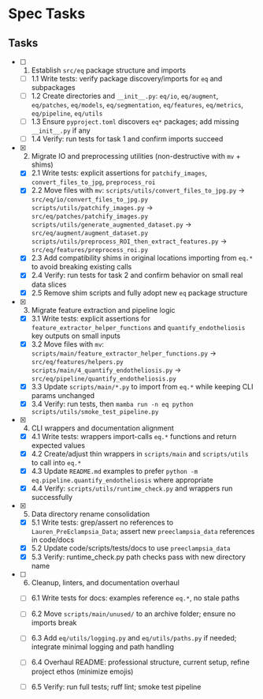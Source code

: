 # Spec Tasks

## Tasks

- [ ] 1. Establish `src/eq` package structure and imports
  - [ ] 1.1 Write tests: verify package discovery/imports for `eq` and subpackages
  - [ ] 1.2 Create directories and `__init__.py`: `eq/io`, `eq/augment`, `eq/patches`, `eq/models`, `eq/segmentation`, `eq/features`, `eq/metrics`, `eq/pipeline`, `eq/utils`
  - [ ] 1.3 Ensure `pyproject.toml` discovers `eq*` packages; add missing `__init__.py` if any
  - [ ] 1.4 Verify: run tests for task 1 and confirm imports succeed

- [x] 2. Migrate IO and preprocessing utilities (non-destructive with `mv` + shims)
  - [x] 2.1 Write tests: explicit assertions for `patchify_images`, `convert_files_to_jpg`, `preprocess_roi`
  - [x] 2.2 Move files with `mv`:
        `scripts/utils/convert_files_to_jpg.py` → `src/eq/io/convert_files_to_jpg.py`
        `scripts/utils/patchify_images.py` → `src/eq/patches/patchify_images.py`
        `scripts/utils/generate_augmented_dataset.py` → `src/eq/augment/augment_dataset.py`
        `scripts/utils/preprocess_ROI_then_extract_features.py` → `src/eq/features/preprocess_roi.py`
  - [x] 2.3 Add compatibility shims in original locations importing from `eq.*` to avoid breaking existing calls
  - [x] 2.4 Verify: run tests for task 2 and confirm behavior on small real data slices
  - [x] 2.5 Remove shim scripts and fully adopt new `eq` package structure

- [x] 3. Migrate feature extraction and pipeline logic
  - [x] 3.1 Write tests: explicit assertions for `feature_extractor_helper_functions` and `quantify_endotheliosis` key outputs on small inputs
  - [x] 3.2 Move files with `mv`:
        `scripts/main/feature_extractor_helper_functions.py` → `src/eq/features/helpers.py`
        `scripts/main/4_quantify_endotheliosis.py` → `src/eq/pipeline/quantify_endotheliosis.py`
  - [x] 3.3 Update `scripts/main/*.py` to import from `eq.*` while keeping CLI params unchanged
  - [x] 3.4 Verify: run tests, then `mamba run -n eq python scripts/utils/smoke_test_pipeline.py`

- [x] 4. CLI wrappers and documentation alignment
  - [x] 4.1 Write tests: wrappers import-calls `eq.*` functions and return expected values
  - [x] 4.2 Create/adjust thin wrappers in `scripts/main` and `scripts/utils` to call into `eq.*`
  - [x] 4.3 Update `README.md` examples to prefer `python -m eq.pipeline.quantify_endotheliosis` where appropriate
  - [x] 4.4 Verify: `scripts/utils/runtime_check.py` and wrappers run successfully

- [x] 5. Data directory rename consolidation
  - [x] 5.1 Write tests: grep/assert no references to `Lauren_PreEclampsia_Data`; assert new `preeclampsia_data` references in code/docs
  - [x] 5.2 Update code/scripts/tests/docs to use `preeclampsia_data`
  - [x] 5.3 Verify: runtime_check.py path checks pass with new directory name

- [ ] 6. Cleanup, linters, and documentation overhaul
  - [ ] 6.1 Write tests for docs: examples reference `eq.*`, no stale paths
  - [ ] 6.2 Move `scripts/main/unused/` to an archive folder; ensure no imports break
  - [ ] 6.3 Add `eq/utils/logging.py` and `eq/utils/paths.py` if needed; integrate minimal logging and path handling
  - [ ] 6.4 Overhaul README: professional structure, current setup, refine project ethos (minimize emojis)
  - [ ] 6.5 Verify: run full tests; ruff lint; smoke test pipeline



